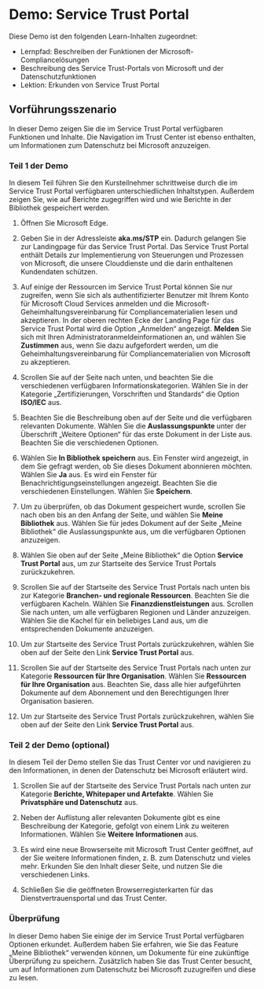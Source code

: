 <!---
---
Demo: Titel: „Service Trust Portal“ Lernpfad/Modul/Einheit: „Beschreiben der Funktionen von Microsoft Priva und Microsoft Purview; Modul 1: Beschreiben des Service Trust Portal von Microsoft und der Datenschutzfunktionen; Lerneinheit 2: Erkunden des Service Trust Portal“
---
--->

# Demo: Service Trust Portal

Diese Demo ist den folgenden Learn-Inhalten zugeordnet:

- Lernpfad: Beschreiben der Funktionen der Microsoft-Compliancelösungen
- Beschreibung des Service Trust-Portals von Microsoft und der Datenschutzfunktionen
- Lektion: Erkunden von Service Trust Portal

## Vorführungsszenario

In dieser Demo zeigen Sie die im Service Trust Portal verfügbaren Funktionen und Inhalte. Die Navigation im Trust Center ist ebenso enthalten, um Informationen zum Datenschutz bei Microsoft anzuzeigen.

### Teil 1 der Demo

In diesem Teil führen Sie den Kursteilnehmer schrittweise durch die im Service Trust Portal verfügbaren unterschiedlichen Inhaltstypen. Außerdem zeigen Sie, wie auf Berichte zugegriffen wird und wie Berichte in der Bibliothek gespeichert werden.

1. Öffnen Sie Microsoft Edge.

1. Geben Sie in der Adressleiste **aka.ms/STP** ein. Dadurch gelangen Sie zur Landingpage für das Service Trust Portal. Das Service Trust Portal enthält Details zur Implementierung von Steuerungen und Prozessen von Microsoft, die unsere Clouddienste und die darin enthaltenen Kundendaten schützen.

1. Auf einige der Ressourcen im Service Trust Portal können Sie nur zugreifen, wenn Sie sich als authentifizierter Benutzer mit Ihrem Konto für Microsoft Cloud Services anmelden und die Microsoft-Geheimhaltungsvereinbarung für Compliancematerialien lesen und akzeptieren. In der oberen rechten Ecke der Landing Page für das Service Trust Portal wird die Option „Anmelden“ angezeigt.  **Melden** Sie sich mit Ihren Administratoranmeldeinformationen an, und wählen Sie **Zustimmen** aus, wenn Sie dazu aufgefordert werden, um die Geheimhaltungsvereinbarung für Compliancematerialien von Microsoft zu akzeptieren.

1. Scrollen Sie auf der Seite nach unten, und beachten Sie die verschiedenen verfügbaren Informationskategorien. Wählen Sie in der Kategorie „Zertifizierungen, Vorschriften und Standards“ die Option **ISO/IEC** aus.

1. Beachten Sie die Beschreibung oben auf der Seite und die verfügbaren relevanten Dokumente.  Wählen Sie die **Auslassungspunkte** unter der Überschrift „Weitere Optionen“ für das erste Dokument in der Liste aus.  Beachten Sie die verschiedenen Optionen.

1. Wählen Sie **In Bibliothek speichern** aus.  Ein Fenster wird angezeigt, in dem Sie gefragt werden, ob Sie dieses Dokument abonnieren möchten.  Wählen Sie **Ja** aus. Es wird ein Fenster für Benachrichtigungseinstellungen angezeigt. Beachten Sie die verschiedenen Einstellungen. Wählen Sie **Speichern**.

1. Um zu überprüfen, ob das Dokument gespeichert wurde, scrollen Sie nach oben bis an den Anfang der Seite, und wählen Sie **Meine Bibliothek** aus.  Wählen Sie für jedes Dokument auf der Seite „Meine Bibliothek“ die Auslassungspunkte aus, um die verfügbaren Optionen anzuzeigen.

1. Wählen Sie oben auf der Seite „Meine Bibliothek“ die Option **Service Trust Portal** aus, um zur Startseite des Service Trust Portals zurückzukehren.

1. Scrollen Sie auf der Startseite des Service Trust Portals nach unten bis zur Kategorie **Branchen- und regionale Ressourcen**.  Beachten Sie die verfügbaren Kacheln.  Wählen Sie **Finanzdienstleistungen** aus.  Scrollen Sie nach unten, um alle verfügbaren Regionen und Länder anzuzeigen.  Wählen Sie die Kachel für ein beliebiges Land aus, um die entsprechenden Dokumente anzuzeigen.

1. Um zur Startseite des Service Trust Portals zurückzukehren, wählen Sie oben auf der Seite den Link **Service Trust Portal** aus.

1. Scrollen Sie auf der Startseite des Service Trust Portals nach unten zur Kategorie **Ressourcen für Ihre Organisation**. Wählen Sie **Ressourcen für Ihre Organisation** aus.  Beachten Sie, dass alle hier aufgeführten Dokumente auf dem Abonnement und den Berechtigungen Ihrer Organisation basieren.

1. Um zur Startseite des Service Trust Portals zurückzukehren, wählen Sie oben auf der Seite den Link **Service Trust Portal** aus.

### Teil 2 der Demo (optional)

In diesem Teil der Demo stellen Sie das Trust Center vor und navigieren zu den Informationen, in denen der Datenschutz bei Microsoft erläutert wird.

1. Scrollen Sie auf der Startseite des Service Trust Portals nach unten zur Kategorie **Berichte, Whitepaper und Artefakte**. Wählen Sie **Privatsphäre und Datenschutz** aus.  

1. Neben der Auflistung aller relevanten Dokumente gibt es eine Beschreibung der Kategorie, gefolgt von einem Link zu weiteren Informationen.  Wählen Sie **Weitere Informationen** aus.

1. Es wird eine neue Browserseite mit Microsoft Trust Center geöffnet, auf der Sie weitere Informationen finden, z. B. zum Datenschutz und vieles mehr. Erkunden Sie den Inhalt dieser Seite, und nutzen Sie die verschiedenen Links.

1. Schließen Sie die geöffneten Browserregisterkarten für das Dienstvertrauensportal und das Trust Center.

### Überprüfung

In dieser Demo haben Sie einige der im Service Trust Portal verfügbaren Optionen erkundet. Außerdem haben Sie erfahren, wie Sie das Feature „Meine Bibliothek“ verwenden können, um Dokumente für eine zukünftige Überprüfung zu speichern.  Zusätzlich haben Sie das Trust Center besucht, um auf Informationen zum Datenschutz bei Microsoft zuzugreifen und diese zu lesen.
